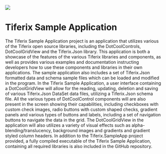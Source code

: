 ![](http://www.tiferix.com/Logos/TiferixSoftwareLogo.jpg)



# Tiferix Sample Application
The Tiferix Sample Application project is an application that utilizes various of the Tiferix open source libraries, including the DotCoolControls, DotCoolGridView and the Tiferix.Json library.  This application is both a showcase of the features of the various Tiferix libraries and components, as well as provides various examples and documentation instructing developers how to use these components and libraries in their own applications.  The sample application also includes a set of Tiferix.Json formatted data and schema sample files which can be loaded and modified in the program.  In the Tiferix Sample Application, a  user interface containing a DotCoolGridView will allow for the reading, updating, deletion and saving of various Tiferix.Json DataSet data files, utilizing a Tiferix.Json schema file.  All the various types of DotCoolControl components will are also present in the screen showing their capabilities, including checkboxes with custom check images, radio buttons with custom shaped checks, gradient panels and various types of buttons and labels, including a set of navigation buttons to navigate the data in the grid.  The DotCoolGridView in the application will also utilizes a variety of visual effects such as alpha-blending/translucency, background images and gradients and gradient styled column headers.  In addition to the Tiferix.SampleApp project provided, a fully compiled executable of the Tiferix Sample Application, containing all required libraries is also included in the GitHub repository.